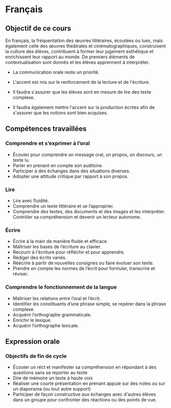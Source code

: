 # Français

## Objectif de ce cours

En français, la fréquentation des œuvres littéraires, écoutées ou lues, mais également celle
des œuvres théâtrales et cinématographiques, construisent la culture des élèves, contribuent
à former leur jugement esthétique et enrichissent leur rapport au monde. De premiers
éléments de contextualisation sont donnés et les élèves apprennent à interpréter.

- La communication orale reste un priorité.
- L'accent est mis sur le renforcement de la lecture et de l'écriture.


- Il faudra s'assurer que les élèves sont en mesure de lire des texte complexe.
- Il faudra également mettre l'accent sur la production écrites afin de s'assurer que les notions sont bien acquises.

## Compétences travaillées

### Comprendre et s’exprimer à l’oral
- Écouter pour comprendre un message oral, un propos, un
discours, un texte lu.
- Parler en prenant en compte son auditoire.
- Participer à des échanges dans des situations diverses.
- Adopter une attitude critique par rapport à son propos.

### Lire
- Lire avec fluidité.
- Comprendre un texte littéraire et se l’approprier.
- Comprendre des textes, des documents et des images et les
interpréter. Contrôler sa compréhension et devenir un lecteur
autonome.

### Écrire
- Écrire à la main de manière fluide et efficace.
- Maîtriser les bases de l’écriture au clavier.
- Recourir à l'écriture pour réfléchir et pour apprendre.
- Rédiger des écrits variés.
- Réécrire à partir de nouvelles consignes ou faire évoluer son
texte.
- Prendre en compte les normes de l’écrit pour formuler, transcrire
et réviser.

### Comprendre le fonctionnement de la langue
- Maîtriser les relations entre l’oral et l’écrit.
- Identifier les constituants d’une phrase simple, se repérer dans
la phrase complexe.
- Acquérir l’orthographe grammaticale.
- Enrichir le lexique.
- Acquérir l’orthographe lexicale.


## Expression orale

### Objectifs de fin de cycle
- Écouter un réct et manifester sa compréhension en répondant à des questions sans se reporter au texte
- Dire de mémoire un texte à haute voix
- Réaliser une courte présentation en prenant appuie sur des notes ou sur un diaporama (ou tout autre support)
- Participer de façon constructive aux échanges avec d'autres élèves dans un groupe pour confronter des réactions ou des points de vue.